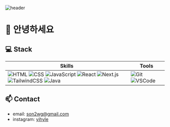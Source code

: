 ![header](https://capsule-render.vercel.app/api?type=waving&height=300&color=gradient&text=Hello%20World&section=header&reversal=true&textBg=false&fontColor=fff&fontSize=60&animation=blinking)

# 👋 안녕하세요

## 💻 Stack

| Skills | Tools |
|--------|-------|
| ![HTML](https://img.shields.io/badge/HTML-E34F26?style=for-the-badge&logo=html5&logoColor=white) ![CSS](https://img.shields.io/badge/CSS-1572B6?style=for-the-badge&logo=css3&logoColor=white) ![JavaScript](https://img.shields.io/badge/JavaScript-F7DF1E?style=for-the-badge&logo=javascript&logoColor=black) ![React](https://img.shields.io/badge/React-61DAFB?style=for-the-badge&logo=react&logoColor=black) ![Next.js](https://img.shields.io/badge/Next.js-000000?style=for-the-badge&logo=next.js&logoColor=white) ![TailwindCSS](https://img.shields.io/badge/TailwindCSS-06B6D4?style=for-the-badge&logo=tailwind-css&logoColor=white) ![Java](https://img.shields.io/badge/Java-007396?style=for-the-badge&logo=java&logoColor=white) | ![Git](https://img.shields.io/badge/Git-F05032?style=for-the-badge&logo=git&logoColor=white) ![VSCode](https://img.shields.io/badge/VSCode-007ACC?style=for-the-badge&logo=visual-studio-code&logoColor=white) |

## 📫 Contact
- email: son2wg@gmail.com
- instagram: [yihyle](https://www.instagram.com/yihyle)
